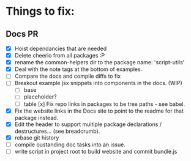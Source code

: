 # Things to fix:

## Docs PR
* [x] Hoist dependancies that are needed
* [x] Delete cheerio from all packages :P
* [x] rename the common-helpers dir to the package name: 'script-utils'
* [x] Deal with the note tags at the bottom of examples.
* [ ] Compare the docs and compile diffs to fix
* [ ] Breakout example jsx snippets into components in the docs. (WIP)
   * [ ] base
   * [ ] placeholder?
   * [ ] table
  [x] Fix repo links in packages to be tree paths - see babel.
* [x] Fix the website links in the Docs site to point to the readme for that package instead.
* [x] Edit the header to support multiple package declarations / destructures... (see breadcrumb).
* [x] rebase git history
* [ ] compile oustanding doc tasks into an issue.
* [ ] write script in project root to build website and commit bundle.js

